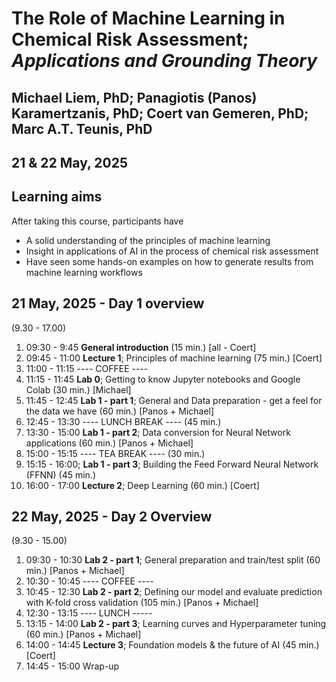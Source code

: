 # The Role of Machine Learning in Chemical Risk Assessment; _Applications and Grounding Theory_

## **Michael Liem, PhD; Panagiotis (Panos) Karamertzanis, PhD; Coert van Gemeren, PhD; Marc A.T. Teunis, PhD**

## 21 & 22 May, 2025

## Learning aims

After taking this course, participants have

- A solid understanding of the principles of machine learning
- Insight in applications of AI in the process of chemical risk assessment
- Have seen some hands-on examples on how to generate results from machine learning workflows

## 21 May, 2025 - Day 1 overview

(9.30 - 17.00)

1.  09:30 - 9:45 **General introduction** (15 min.) [all - Coert]
1.  09:45 - 11:00 **Lecture 1**; Principles of machine learning (75 min.) [Coert]
1.  11:00 - 11:15 ---- COFFEE ----
1.  11:15 - 11:45 **Lab 0**; Getting to know Jupyter notebooks and Google Colab (30 min.) [Michael]
1.  11:45 - 12:45 **Lab 1 - part 1**; General and Data preparation - get a feel for the data we have (60 min.) [Panos + Michael]
1.  12:45 - 13:30 ---- LUNCH BREAK ---- (45 min.)
1.  13:30 - 15:00 **Lab 1 - part 2**; Data conversion for Neural Network applications (60 min.) [Panos + Michael]
1.  15:00 - 15:15 ---- TEA BREAK ---- (30 min.)
1.  15:15 - 16:00; **Lab 1 - part 3**; Building the Feed Forward Neural Network (FFNN) (45 min.)
1.  16:00 - 17:00 **Lecture 2**; Deep Learning (60 min.) [Coert]

## 22 May, 2025 - Day 2 Overview

(9.30 - 15.00)

1.  09:30 - 10:30 **Lab 2 - part 1**; General preparation and train/test split (60 min.) [Panos + Michael]
1.  10:30 - 10:45 ---- COFFEE ----
1.  10:45 - 12:30 **Lab 2 - part 2**; Defining our model and evaluate prediction with K-fold cross validation (105 min.) [Panos + Michael]
1.  12:30 - 13:15 ---- LUNCH -----
1.  13:15 - 14:00 **Lab 2 - part 3**; Learning curves and Hyperparameter tuning (60 min.) [Panos + Michael]
1.  14:00 - 14:45 **Lecture 3**; Foundation models & the future of AI (45 min.) [Coert]
1.  14:45 - 15:00 Wrap-up
